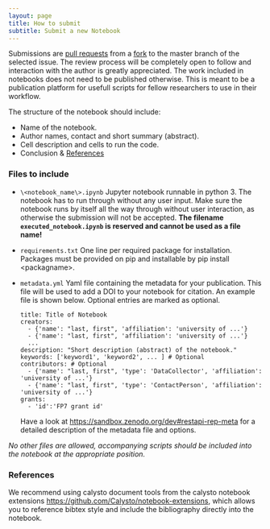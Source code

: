 ```yaml
---
layout: page
title: How to submit
subtitle: Submit a new Notebook
---
```


Submissions are [pull requests](https://help.github.com/articles/about-pull-requests/) from a [fork](https://guides.github.com/activities/forking/) to the master branch of the selected issue. The review process will be completely open to follow and interaction with the author is greatly appreciated. The work included in notebooks does not need to be published otherwise. This is meant to be a publication platform for usefull scripts for fellow researchers to use in their workflow.

The structure of the notebook should include:
 - Name of the notebook.
 - Author names, contact and short summary (abstract).
 - Cell description and cells to run the code. 
 - Conclusion \& [References](#References)

### Files to include
 - `\<notebook_name\>.ipynb` 
   Jupyter notebook runnable in python 3. 
   The notebook has to run through without any user input. 
   Make sure the notebook runs by itself all the way through without user interaction, as otherwise the submission will not be accepted.
   **The filename `executed_notebook.ipynb` is reserved and cannot be used as a file name!**
 - `requirements.txt`
   One line per required package for installation. Packages must be provided on pip and installable by pip install \<packagname\>.
 - `metadata.yml`
   Yaml file containing the metadata for your publication. This file will be used to add a DOI to your notebook for citation. An example file is shown below. Optional entries are marked as optional.
   
   ```
   title: Title of Notebook
   creators:
     - {'name': "last, first", 'affiliation': 'university of ...'}
     - {'name': "last, first", 'affiliation': 'university of ...'}
     ...
   description: "Short description (abstract) of the notebook."
   keywords: ['keyword1', 'keyword2', ... ] # Optional
   contributors: # Optional
     - {'name': "last, first", 'type': 'DataCollector', 'affiliation': 'university of ...'}
     - {'name': "last, first", 'type': 'ContactPerson', 'affiliation': 'university of ...'}
   grants:
     - 'id':'FP7 grant id'
   ```
   Have a look at https://sandbox.zenodo.org/dev#restapi-rep-meta for a detailed description of the metadata file and options.

*No other files are allowed, accompanying scripts should be included into the notebook at the appropriate position.*
  
### References
We recommend using calysto document tools from the calysto notebook extensions https://github.com/Calysto/notebook-extensions, which allows you to reference bibtex style and include the bibliography directly into the notebook. 
